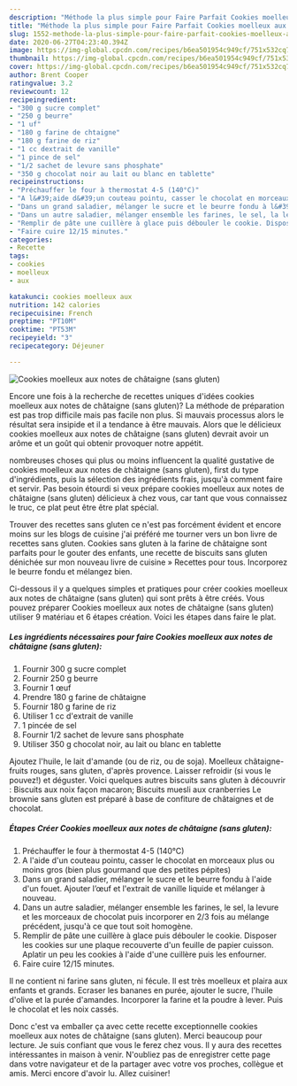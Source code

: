```yaml
---
description: "Méthode la plus simple pour Faire Parfait Cookies moelleux aux notes de châtaigne (sans gluten)"
title: "Méthode la plus simple pour Faire Parfait Cookies moelleux aux notes de châtaigne (sans gluten)"
slug: 1552-methode-la-plus-simple-pour-faire-parfait-cookies-moelleux-aux-notes-de-chataigne-sans-gluten
date: 2020-06-27T04:23:40.394Z
image: https://img-global.cpcdn.com/recipes/b6ea501954c949cf/751x532cq70/cookies-moelleux-aux-notes-de-chataigne-sans-gluten-photo-principale-de-la-recette.jpg
thumbnail: https://img-global.cpcdn.com/recipes/b6ea501954c949cf/751x532cq70/cookies-moelleux-aux-notes-de-chataigne-sans-gluten-photo-principale-de-la-recette.jpg
cover: https://img-global.cpcdn.com/recipes/b6ea501954c949cf/751x532cq70/cookies-moelleux-aux-notes-de-chataigne-sans-gluten-photo-principale-de-la-recette.jpg
author: Brent Cooper
ratingvalue: 3.2
reviewcount: 12
recipeingredient:
- "300 g sucre complet"
- "250 g beurre"
- "1 uf"
- "180 g farine de chtaigne"
- "180 g farine de riz"
- "1 cc dextrait de vanille"
- "1 pince de sel"
- "1/2 sachet de levure sans phosphate"
- "350 g chocolat noir au lait ou blanc en tablette"
recipeinstructions:
- "Préchauffer le four à thermostat 4-5 (140°C)"
- "A l&#39;aide d&#39;un couteau pointu, casser le chocolat en morceaux plus ou moins gros (bien plus gourmand que des petites pépites)"
- "Dans un grand saladier, mélanger le sucre et le beurre fondu à l&#39;aide d&#39;un fouet. Ajouter l’œuf et l&#39;extrait de vanille liquide et mélanger à nouveau."
- "Dans un autre saladier, mélanger ensemble les farines, le sel, la levure et les morceaux de chocolat puis incorporer en 2/3 fois au mélange précédent, jusqu&#39;à ce que tout soit homogène."
- "Remplir de pâte une cuillère à glace puis débouler le cookie. Disposer les cookies sur une plaque recouverte d&#39;un feuille de papier cuisson. Aplatir un peu les cookies à l&#39;aide d&#39;une cuillère puis les enfourner."
- "Faire cuire 12/15 minutes."
categories:
- Recette
tags:
- cookies
- moelleux
- aux

katakunci: cookies moelleux aux 
nutrition: 142 calories
recipecuisine: French
preptime: "PT10M"
cooktime: "PT53M"
recipeyield: "3"
recipecategory: Déjeuner

---
```



![Cookies moelleux aux notes de châtaigne (sans gluten)](https://img-global.cpcdn.com/recipes/b6ea501954c949cf/751x532cq70/cookies-moelleux-aux-notes-de-chataigne-sans-gluten-photo-principale-de-la-recette.jpg)

Encore une fois à la recherche de recettes uniques d'idées cookies moelleux aux notes de châtaigne (sans gluten)? La méthode de préparation est pas trop difficile mais pas facile non plus. Si mauvais processus alors le résultat sera insipide et il a tendance à être mauvais. Alors que le délicieux cookies moelleux aux notes de châtaigne (sans gluten) devrait avoir un arôme et un goût qui obtenir provoquer notre appétit.

nombreuses choses qui plus ou moins influencent la qualité gustative de cookies moelleux aux notes de châtaigne (sans gluten), first du type d'ingrédients, puis la sélection des ingrédients frais, jusqu'à comment faire et servir. Pas besoin étourdi si veux prépare cookies moelleux aux notes de châtaigne (sans gluten) délicieux à chez vous, car tant que vous connaissez le truc, ce plat peut être être plat spécial.

Trouver des recettes sans gluten ce n&#39;est pas forcément évident et encore moins sur les blogs de cuisine j&#39;ai préféré me tourner vers un bon livre de recettes sans gluten. Cookies sans gluten à la farine de châtaigne sont parfaits pour le gouter des enfants, une recette de biscuits sans gluten dénichée sur mon nouveau livre de cuisine » Recettes pour tous. Incorporez le beurre fondu et mélangez bien.


Ci-dessous il y a quelques simples et pratiques pour créer cookies moelleux aux notes de châtaigne (sans gluten) qui sont prêts à être créés. Vous pouvez préparer Cookies moelleux aux notes de châtaigne (sans gluten) utiliser 9 matériau et 6 étapes création. Voici les étapes dans faire le plat.

<!--inarticleads1-->

##### Les ingrédients nécessaires pour faire Cookies moelleux aux notes de châtaigne (sans gluten):

1. Fournir 300 g sucre complet
1. Fournir 250 g beurre
1. Fournir 1 œuf
1. Prendre 180 g farine de châtaigne
1. Fournir 180 g farine de riz
1. Utiliser 1 cc d&#39;extrait de vanille
1.  1 pincée de sel
1. Fournir 1/2 sachet de levure sans phosphate
1. Utiliser 350 g chocolat noir, au lait ou blanc en tablette


Ajoutez l&#39;huile, le lait d&#39;amande (ou de riz, ou de soja). Moelleux châtaigne-fruits rouges, sans gluten, d&#39;après provence. Laisser refroidir (si vous le pouvez!) et déguster. Voici quelques autres biscuits sans gluten à découvrir : Biscuits aux noix façon macaron; Biscuits muesli aux cranberries Le brownie sans gluten est préparé à base de confiture de châtaignes et de chocolat. 

<!--inarticleads2-->

##### Étapes Créer Cookies moelleux aux notes de châtaigne (sans gluten):

1. Préchauffer le four à thermostat 4-5 (140°C)
1. A l&#39;aide d&#39;un couteau pointu, casser le chocolat en morceaux plus ou moins gros (bien plus gourmand que des petites pépites)
1. Dans un grand saladier, mélanger le sucre et le beurre fondu à l&#39;aide d&#39;un fouet. Ajouter l’œuf et l&#39;extrait de vanille liquide et mélanger à nouveau.
1. Dans un autre saladier, mélanger ensemble les farines, le sel, la levure et les morceaux de chocolat puis incorporer en 2/3 fois au mélange précédent, jusqu&#39;à ce que tout soit homogène.
1. Remplir de pâte une cuillère à glace puis débouler le cookie. Disposer les cookies sur une plaque recouverte d&#39;un feuille de papier cuisson. Aplatir un peu les cookies à l&#39;aide d&#39;une cuillère puis les enfourner.
1. Faire cuire 12/15 minutes.


Il ne contient ni farine sans gluten, ni fécule. Il est très moelleux et plaira aux enfants et grands. Ecraser les bananes en purée, ajouter le sucre, l&#39;huile d&#39;olive et la purée d&#39;amandes. Incorporer la farine et la poudre à lever. Puis le chocolat et les noix cassés. 


Donc c'est va emballer ça avec cette recette exceptionnelle cookies moelleux aux notes de châtaigne (sans gluten). Merci beaucoup pour lecture. Je suis confiant que vous le ferez chez vous. Il y aura des recettes  intéressantes in maison à venir. N'oubliez pas de enregistrer cette page dans votre navigateur et de la partager avec votre vos proches, collègue et amis. Merci encore d'avoir lu. Allez cuisiner!
